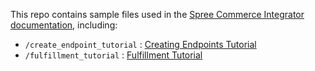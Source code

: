 This repo contains sample files used in the [Spree Commerce Integrator documentation](http://guides.spreecommerce.com/integration/), including:

* `/create_endpoint_tutorial` : [Creating Endpoints Tutorial](http://guides.spreecommerce.com/integration/creating_endpoints_tutorial.html)
* `/fulfillment_tutorial` : [Fulfillment Tutorial](http://guides.spreecommerce.com/integration/fulfillment_tutorial.html)

